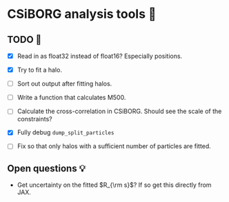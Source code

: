 # CSiBORG analysis tools :dart:

## TODO :scroll:
- [x] Read in as float32 instead of float16? Especially positions.
- [x] Try to fit a halo.
- [ ] Sort out output after fitting halos.
- [ ] Write a function that calculates M500.
- [ ] Calculate the cross-correlation in CSiBORG. Should see the scale of the constraints?
- [x] Fully debug `dump_split_particles`
- [ ] Fix so that only halos with a sufficient number of particles are fitted.


## Open questions :bulb:
- Get uncertainty on the fitted $R_{\rm s}$? If so get this directly from JAX.